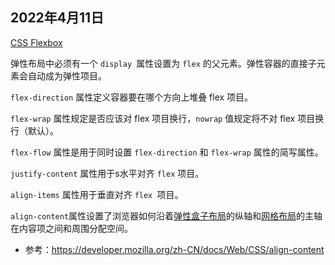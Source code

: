 ## 2022年4月11日

[CSS Flexbox](https://www.w3school.com.cn/css/css3_flexbox.asp)

弹性布局中必须有一个 `display `属性设置为 `flex` 的父元素。弹性容器的直接子元素会自动成为弹性项目。

`flex-direction` 属性定义容器要在哪个方向上堆叠 flex 项目。

`flex-wrap` 属性规定是否应该对 flex 项目换行，`nowrap` 值规定将不对 flex 项目换行（默认）。

`flex-flow` 属性是用于同时设置 `flex-direction` 和 `flex-wrap` 属性的简写属性。

`justify-content` 属性用于s水平对齐 `flex` 项目。

`align-items` 属性用于垂直对齐 `flex `项目。

`align-content`属性设置了浏览器如何沿着[弹性盒子布局](https://developer.mozilla.org/zh-CN/docs/Web/CSS/CSS_Flexible_Box_Layout)的纵轴和[网格布局](https://developer.mozilla.org/zh-CN/docs/Web/CSS/CSS_Grid_Layout)的主轴在内容项之间和周围分配空间。

* 参考：https://developer.mozilla.org/zh-CN/docs/Web/CSS/align-content



